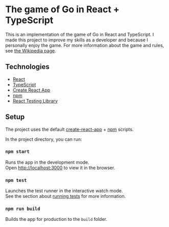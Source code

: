 # The game of Go in React + TypeScript

This is an implementation of the game of Go in React and TypeScript. I made this project to improve my skills as a developer and because I personally enjoy the game. For more information about the game and rules, see
[the Wikipedia page](https://en.wikipedia.org/wiki/Go_(game)).

## Technologies

- [React](https://reactjs.org/)
- [TypeScript](https://www.typescriptlang.org/)
- [Create React App](https://github.com/facebook/create-react-app)
- [npm](https://www.npmjs.com/)
- [React Testing Library](https://testing-library.com/docs/react-testing-library/intro/)

## Setup

The project uses the default [create-react-app](https://github.com/facebook/create-react-app) + [npm](https://www.npmjs.com/) scripts.

In the project directory, you can run:

### `npm start`

Runs the app in the development mode.\
Open [http://localhost:3000](http://localhost:3000) to view it in the browser.

### `npm test`

Launches the test runner in the interactive watch mode.\
See the section about [running tests](https://facebook.github.io/create-react-app/docs/running-tests) for more information.

### `npm run build`

Builds the app for production to the `build` folder.
